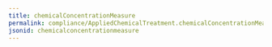 ```yaml
---
title: chemicalConcentrationMeasure
permalink: compliance/AppliedChemicalTreatment.chemicalConcentrationMeasure.html
jsonid: chemicalconcentrationmeasure
---
```

